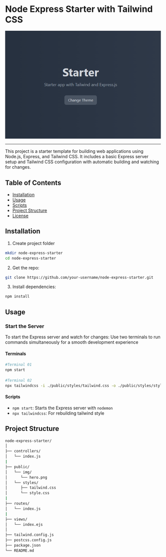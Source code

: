 # Node Express Starter with Tailwind CSS

![Screenshot](public/img/hero.png)

---

This project is a starter template for building web applications using Node.js, Express, and Tailwind CSS. It includes a basic Express server setup and Tailwind CSS configuration with automatic building and watching for changes.

## Table of Contents

- [Installation](#installation)
- [Usage](#usage)
- [Scripts](#scripts)
- [Project Structure](#project-structure)
- [License](#license)


## Installation

1. Create project folder
``` bash
mkdir node-express-starter
cd node-express-starter
```

2. Get the repo:
```bash
git clone https://github.com/your-username/node-express-starter.git
```

3. Install dependencies:
```bash
npm install
```


## Usage

### Start the Server

To start the Express server and watch for changes:
Use two terminals to run commands simultaneously for a smooth development experience

#### Terminals
```bash
#Terminal 01
npm start 

#Terminal 02
npx tailwindcss -i ./public/styles/tailwind.css -o ./public/styles/style.css --watch
```

#### Scripts

- `npm start`: Starts the Express server with `nodemon`
- `npx tailwindcss`: For rebuilding tailwind style


## Project Structure

``` bash
node-express-starter/
│
├── controllers/
│   └── index.js
|
├── public/
│   └── img/
│      └── hero.png
│   └── styles/
│      ├── tailwind.css
│      └── style.css
|
├── routes/
│   └── index.js
|
├── views/
│   └── index.ejs
│
├── tailwind.config.js
├── postcss.config.js
├── package.json
└── README.md
```